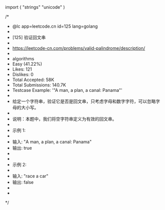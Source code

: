 import (
	"strings"
	"unicode"
)

/*
 * @lc app=leetcode.cn id=125 lang=golang
 *
 * [125] 验证回文串
 *
 * https://leetcode-cn.com/problems/valid-palindrome/description/
 *
 * algorithms
 * Easy (41.22%)
 * Likes:    121
 * Dislikes: 0
 * Total Accepted:    58K
 * Total Submissions: 140.7K
 * Testcase Example:  '"A man, a plan, a canal: Panama"'
 *
 * 给定一个字符串，验证它是否是回文串，只考虑字母和数字字符，可以忽略字母的大小写。
 *
 * 说明：本题中，我们将空字符串定义为有效的回文串。
 *
 * 示例 1:
 *
 * 输入: "A man, a plan, a canal: Panama"
 * 输出: true
 *
 *
 * 示例 2:
 *
 * 输入: "race a car"
 * 输出: false
 *
 *
 */